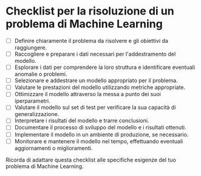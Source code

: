 # Checklist per la risoluzione di un problema di Machine Learning

- [ ] Definire chiaramente il problema da risolvere e gli obiettivi da raggiungere.
- [ ] Raccogliere e preparare i dati necessari per l'addestramento del modello.
- [ ] Esplorare i dati per comprendere la loro struttura e identificare eventuali anomalie o problemi.
- [ ] Selezionare e addestrare un modello appropriato per il problema.
- [ ] Valutare le prestazioni del modello utilizzando metriche appropriate.
- [ ] Ottimizzare il modello attraverso la messa a punto dei suoi iperparametri.
- [ ] Valutare il modello sul set di test per verificare la sua capacità di generalizzazione.
- [ ] Interpretare i risultati del modello e trarre conclusioni.
- [ ] Documentare il processo di sviluppo del modello e i risultati ottenuti.
- [ ] Implementare il modello in un ambiente di produzione, se necessario.
- [ ] Monitorare e mantenere il modello nel tempo, effettuando eventuali aggiornamenti o miglioramenti.

Ricorda di adattare questa checklist alle specifiche esigenze del tuo problema di Machine Learning.

